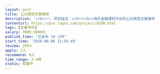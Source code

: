 ```yaml
---                
layout: post       
title: 公众微信文案编写           
description: '</br>一、项目描述：</br></br>海外金融理财平台的公众微信文案编写 （5 篇）。</br></br>二、主要功能点：</br></br>向目标群体传播正确的理财观念，宣传公司的理财产品，以及传达相关的金融周边信息。</br></br>三、可参考产品：</br></br>金融八卦女、力哥理财、越女事务所 等金融、理财相关公众号</br></br>四、人员要求：</br></br>1、文笔好，善于将复杂的事物简单化</br>2、善于用诙谐幽默的风格；</br>3、良好的沟通能力和契约精神。</br>'     
contenturl: https://pro.lagou.com/project/8298.html      
tags: [文案写作]            
salary: 3000-5000元          
publish_time: '已发布 10 小时'         
start_time: '2018-06-06 12:56:49'           
review: 209人                   
apply: 2人                   
recommend: 0人                   
time_range: 2-4周              
status: 招募中                  
---                 
```

